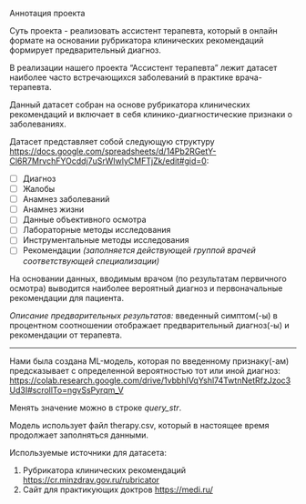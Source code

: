 Аннотация проекта

Суть проекта - реализовать ассистент терапевта, который в онлайн формате на основании рубрикатора клинических рекомендаций формирует предварительный диагноз.

В реализации нашего проекта “Ассистент терапевта” лежит датасет наиболее часто встречающихся заболеваний в практике врача-терапевта. 

Данный датасет собран на основе рубрикатора клинических рекомендаций и включает в себя клинико-диагностические признаки о заболеваниях.

Датасет представляет собой следующую структуру https://docs.google.com/spreadsheets/d/14Pb2RGetY-Cl6R7MrvchFYOcddj7uSrWIwlyCMFTjZk/edit#gid=0:

- [ ] Диагноз	
- [ ] Жалобы	
- [ ] Анамнез заболеваний	
- [ ] Анамнез жизни	
- [ ] Данные объективного осмотра	
- [ ] Лабораторные методы исследования	
- [ ] Инструментальные методы исследования	
- [ ] Рекомендации _(заполняется действующей группой врачей соответствующей специализации)_					

На основании данных, вводимым врачом (по результатам первичного осмотра) выводится наиболее вероятный диагноз и первоначальные рекомендации для пациента.

_Описание предварительных результатов:_ введенный симптом(-ы) в процентном соотношении отображает предварительный диагноз(-ы) и рекомендации от терапевта.
__________________________________________________________________

Нами была создана ML-модель, которая по введенному признаку(-ам) предсказывает с определенной вероятностью тот или иной диагноз: https://colab.research.google.com/drive/1vbbhIVqYshl74TwtnNetRfzJzoc3Ud3I#scrollTo=ngvSsPyrqm_V

Менять значение можно в строке *query_str*.

Модель использует файл therapy.csv, который в настоящее время продолжает заполняться данными.

Используемые источники для датасета:

1. Рубрикатора клинических рекомендаций https://cr.minzdrav.gov.ru/rubricator 
2. Сайт для практикующих доктров https://medi.ru/

